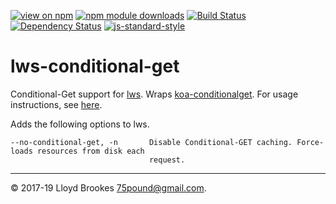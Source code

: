 [![view on npm](https://img.shields.io/npm/v/lws-conditional-get.svg)](https://www.npmjs.org/package/lws-conditional-get)
[![npm module downloads](https://img.shields.io/npm/dt/lws-conditional-get.svg)](https://www.npmjs.org/package/lws-conditional-get)
[![Build Status](https://travis-ci.org/lwsjs/conditional-get.svg?branch=master)](https://travis-ci.org/lwsjs/conditional-get)
[![Dependency Status](https://badgen.net/david/dep/lwsjs/conditional-get)](https://david-dm.org/lwsjs/conditional-get)
[![js-standard-style](https://img.shields.io/badge/code%20style-standard-brightgreen.svg)](https://github.com/feross/standard)

# lws-conditional-get

Conditional-Get support for [lws](https://github.com/lwsjs/lws). Wraps [koa-conditionalget](https://github.com/koajs/conditional-get). For usage instructions, see [here](https://github.com/lwsjs/local-web-server/wiki/How-to-use-HTTP-Conditional-Requests).

Adds the following options to lws.

```
--no-conditional-get, -n       Disable Conditional-GET caching. Force-loads resources from disk each
                               request.
```

* * *

&copy; 2017-19 Lloyd Brookes <75pound@gmail.com>.
